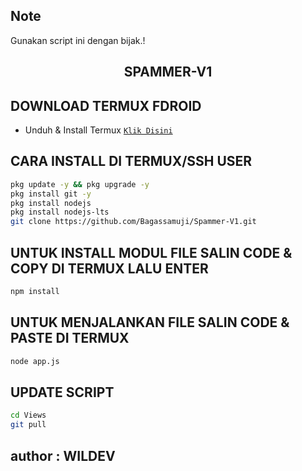## Note
Gunakan script ini dengan bijak.!

<h2 align="center">SPAMMER-V1 </h2>


## DOWNLOAD TERMUX FDROID
* Unduh & Install Termux [`Klik Disini`](https://f-droid.org/repo/com.termux_118.apk)

## CARA INSTALL DI TERMUX/SSH USER
```bash
pkg update -y && pkg upgrade -y
pkg install git -y
pkg install nodejs
pkg install nodejs-lts
git clone https://github.com/Bagassamuji/Spammer-V1.git
```
## UNTUK INSTALL  MODUL FILE SALIN CODE & COPY DI TERMUX LALU ENTER
```bash
npm install
```
## UNTUK MENJALANKAN FILE SALIN CODE & PASTE DI TERMUX
```bash
node app.js
```
## UPDATE SCRIPT
```bash
cd Views
git pull
```
## author : WILDEV
